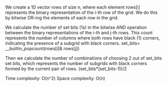 We create a 1D vector rows of size n, where each element rows[i] represents the binary representation of the i-th row of the grid. We do this by bitwise OR-ing the elements of each row in the grid.

We calculate the number of set bits (1s) in the bitwise AND operation between the binary representations of the i-th and j-th rows. This count represents the number of columns where both rows have black (1) corners, indicating the presence of a subgrid with black corners.
set_bits= __builtin_popcount(rows[i]& rows[j])

Then we calculate the number of combinations of choosing 2 out of set_bits set bits, which represents the number of subgrids with black corners formed by the current pair of rows.
(set_bits*(set_bits-1))/2

Time complexity: O(n^2)
Space complexity: O(n)
